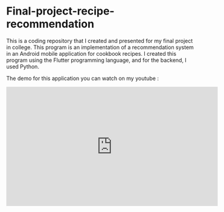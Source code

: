 # Final-project-recipe-recommendation
This is a coding repository that I created and presented for my final project in college. This program is an implementation of a recommendation system in an Android mobile application for cookbook recipes. I created this program using the Flutter programming language, and for the backend, I used Python.

The demo for this application you can watch on my youtube :
<iframe width="560" height="315" src="https://www.youtube.com/embed/WOf_-wJ4lCc?controls=0" title="YouTube video player" frameborder="0" allow="accelerometer; autoplay; clipboard-write; encrypted-media; gyroscope; picture-in-picture; web-share" allowfullscreen></iframe>

